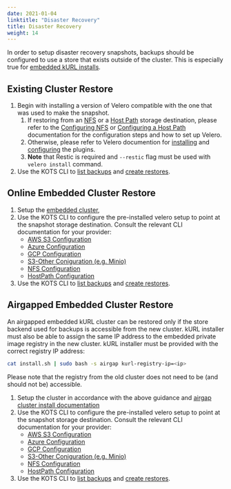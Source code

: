 ```yaml
---
date: 2021-01-04
linktitle: "Disaster Recovery"
title: Disaster Recovery
weight: 14
---
```


In order to setup disaster recovery snapshots, backups should be configured to use a store that exists outside of the cluster.
This is especially true for [embedded kURL installs](/kotsadm/installing/installing-embedded-cluster/).

## Existing Cluster Restore

1. Begin with installing a version of Velero compatible with the one that was used to make the snapshot.
    1. If restoring from an [NFS](/kotsadm/snapshots/storage-destinations/#network-file-system-nfs) or a [Host Path](/kotsadm/snapshots/storage-destinations/#host-path) storage destination, please refer to the [Configuring NFS](/kotsadm/snapshots/configuring-nfs/) or [Configuring a Host Path](/kotsadm/snapshots/configuring-hostpath/) documentation for the configuration steps and how to set up Velero.
    1. Otherwise, please refer to Velero documention for [installing](https://velero.io/docs/v1.5/basic-install/) and [configuring](https://velero.io/plugins/) the plugins.
    1. **Note** that Restic is required and `--restic` flag must be used with `velero install` command.
1. Use the KOTS CLI to [list backups](/kots-cli/backup/ls/) and [create restores](/kots-cli/restore/).

## Online Embedded Cluster Restore

1. Setup the [embedded cluster](/kotsadm/installing/installing-embedded-cluster/#online-installations),
1. Use the KOTS CLI to configure the pre-installed velero setup to point at the snapshot storage destination. 
    Consult the relevant CLI documentation for your provider:
    * [AWS S3 Configuration](/kots-cli/velero/configure-aws-s3/)
    * [Azure Configuration](/kots-cli/velero/configure-azure/)
    * [GCP Configuration](/kots-cli/velero/configure-gcp/)
    * [S3-Other Coniguration (e.g. Minio)](/kots-cli/velero/configure-other-s3/)
    * [NFS Configuration](/kotsadm/snapshots/configuring-nfs/)
    * [HostPath Configuration](/kotsadm/snapshots/configuring-hostpath/)
1. Use the KOTS CLI to [list backups](/kots-cli/backup/ls/) and [create restores](/kots-cli/restore/).

## Airgapped Embedded Cluster Restore

An airgapped embedded kURL cluster can be restored only if the store backend used for backups is accessible from the new cluster.
kURL installer must also be able to assign the same IP address to the embedded private image registry in the new cluster.
kURL installer must be provided with the correct registry IP address:

```bash
cat install.sh | sudo bash -s airgap kurl-registry-ip=<ip>
```

Please note that the registry from the old cluster does not need to be (and should not be) accessible.

1. Setup the cluster in accordance with the above guidance and [airgap cluster install documentation](/kotsadm/installing/installing-embedded-cluster/#airgapped-installations)
1. Use the KOTS CLI to configure the pre-installed velero setup to point at the snapshot storage destination. 
    Consult the relevant CLI documentation for your provider:
    * [AWS S3 Configuration](/kots-cli/velero/configure-aws-s3/)
    * [Azure Configuration](/kots-cli/velero/configure-azure/)
    * [GCP Configuration](/kots-cli/velero/configure-gcp/)
    * [S3-Other Coniguration (e.g. Minio)](/kots-cli/velero/configure-other-s3/)
    * [NFS Configuration](/kotsadm/snapshots/configuring-nfs/)
    * [HostPath Configuration](/kotsadm/snapshots/configuring-hostpath/)
1. Use the KOTS CLI to [list backups](/kots-cli/backup/ls/) and [create restores](/kots-cli/restore/).

